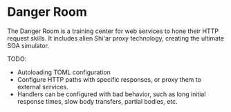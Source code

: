 # Danger Room

The Danger Room is a training center for web services to hone their HTTP
request skills.  It includes alien Shi'ar proxy technology, creating the ultimate
SOA simulator.

TODO:

* Autoloading TOML configuration
* Configure HTTP paths with specific responses, or proxy them to external
services.
* Handlers can be configured with bad behavior, such as long initial response
times, slow body transfers, partial bodies, etc.
